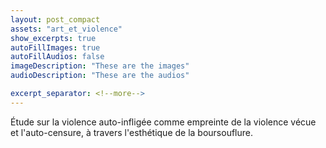 ```yaml
---
layout: post_compact
assets: "art_et_violence"
show_excerpts: true
autoFillImages: true
autoFillAudios: false
imageDescription: "These are the images"
audioDescription: "These are the audios"

excerpt_separator: <!--more-->
---
```

Étude sur la violence auto-infligée comme empreinte de la violence vécue et l'auto-censure, à travers l'esthétique de la boursouflure.
<!--more-->
